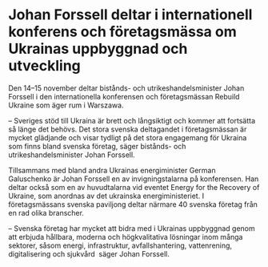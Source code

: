 # Johan Forssell deltar i internationell konferens och företagsmässa om Ukrainas uppbyggnad och utveckling

Den 14–15 november deltar bistånds- och utrikeshandelsminister Johan Forssell i den internationella konferensen och företagsmässan Rebuild Ukraine som äger rum i Warszawa.

– Sveriges stöd till Ukraina är brett och långsiktigt och kommer att fortsätta så länge det behövs. Det stora svenska deltagandet i företagsmässan är mycket glädjande och visar tydligt på det stora engagemang för Ukraina som finns bland svenska företag, säger bistånds- och utrikeshandelsminister Johan Forssell.

Tillsammans med bland andra Ukrainas energiminister German Galuschenko är Johan Forssell en av invigningstalarna på konferensen. Han deltar också som en av huvudtalarna vid eventet Energy for the Recovery of Ukraine, som anordnas av det ukrainska energiministeriet. I företagsmässans svenska paviljong deltar närmare 40 svenska företag från en rad olika branscher.

– Svenska företag har mycket att bidra med i Ukrainas uppbyggnad genom att erbjuda hållbara, moderna och högkvalitativa lösningar inom många sektorer, såsom energi, infrastruktur, avfallshantering, vattenrening, digitalisering och sjukvård  säger Johan Forssell.
